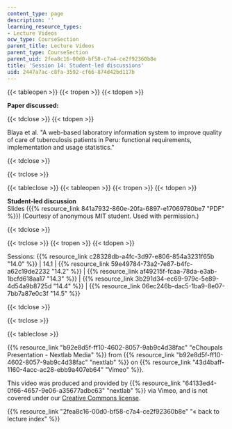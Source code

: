 ```yaml
---
content_type: page
description: ''
learning_resource_types:
- Lecture Videos
ocw_type: CourseSection
parent_title: Lecture Videos
parent_type: CourseSection
parent_uid: 2fea8c16-00d0-bf58-c7a4-ce2f92360b8e
title: 'Session 14: Student-led discussions'
uid: 2447a7ac-c8fa-3592-cf66-874d42bd117b
---
```


{{< tableopen >}}
{{< tropen >}}
{{< tdopen >}}


**Paper discussed:**


{{< tdclose >}}
{{< tdopen >}}


Blaya et al. "A web-based laboratory information system to improve quality of care of tuberculosis patients in Peru: functional requirements, implementation and usage statistics."


{{< tdclose >}}

{{< trclose >}}

{{< tableclose >}}
{{< tableopen >}}
{{< tropen >}}
{{< tdopen >}}


**Student-led discussion**  
Slides ({{% resource_link 841a7932-860e-20fa-6897-e17069780be7 "PDF" %}}) (Courtesy of anonymous MIT student. Used with permission.)


{{< tdclose >}}

{{< trclose >}}
{{< tropen >}}
{{< tdopen >}}


Sessions: {{% resource_link c28328db-a4fc-3d97-e806-854a3231f65b "14.0" %}} | 14.1 | {{% resource_link 59e49784-73a2-7e87-b4fc-a62c19de2232 "14.2" %}} | {{% resource_link af49215f-fcaa-78da-e3ab-1bcfd618aa17 "14.3" %}} | {{% resource_link 3b291d34-ec69-979c-5e89-4d54a9b8725d "14.4" %}} | {{% resource_link 06ec246b-dac5-1ba9-8e07-7bb7a87e0c3f "14.5" %}}


{{< tdclose >}}

{{< trclose >}}

{{< tableclose >}}

{{% resource_link "b92e8d5f-ff10-4602-8057-9ab9c4d38fac" "eChoupals Presentation - Nextlab Media" %}} from {{% resource_link "b92e8d5f-ff10-4602-8057-9ab9c4d38fac" "nextlab" %}} on {{% resource_link "43d4baff-1160-4acc-ac28-ebb9a407eb64" "Vimeo" %}}.

This video was produced and provided by {{% resource_link "64133ed4-0f66-4657-9e06-a35677adbc63" "nextlab" %}} via Vimeo, and is not covered under our [Creative Commons license](/terms/#cc).

{{% resource_link "2fea8c16-00d0-bf58-c7a4-ce2f92360b8e" "« back to lecture index" %}}